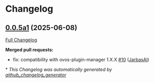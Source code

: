# Changelog

## [0.0.5a1](https://github.com/OpenVoiceOS/ovos-ocp-youtube-plugin/tree/0.0.5a1) (2025-06-08)

[Full Changelog](https://github.com/OpenVoiceOS/ovos-ocp-youtube-plugin/compare/0.0.4...0.0.5a1)

**Merged pull requests:**

- fix: compatibility with ovos-plugin-manager 1.X.X [\#10](https://github.com/OpenVoiceOS/ovos-ocp-youtube-plugin/pull/10) ([JarbasAl](https://github.com/JarbasAl))



\* *This Changelog was automatically generated by [github_changelog_generator](https://github.com/github-changelog-generator/github-changelog-generator)*
